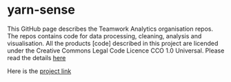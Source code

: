# yarn-sense
This GitHub page describes the Teamwork Analytics organisation repos. The repos contains code for data processing, cleaning, analysis and visualisation. All the products [code] described in this project are licended under the Creative Commons Legal Code Licence CCO 1.0 Universal. Please read the details [here](https://github.com/Teamwork-Analytics/yarn-sense/blob/main/LICENSE)

Here is the [project link](https://teamwork-analytics.github.io/)
